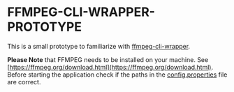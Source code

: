 # FFMPEG-CLI-WRAPPER-PROTOTYPE

This is a small prototype to familiarize with [ffmpeg-cli-wrapper](https://github.com/bramp/ffmpeg-cli-wrapper).

**Please Note** that FFMPEG needs to be installed on your machine. See [https://ffmpeg.org/download.html](https://ffmpeg.org/download.html). Before starting the application check if the paths in the [config.properties](src/main/resources/config.properties) file are correct.